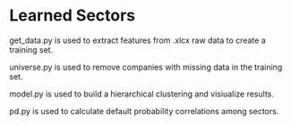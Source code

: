 # Learned Sectors

get_data.py is used to extract features from .xlcx raw data to create a training set.

universe.py is used to remove companies with missing data in the training set.

model.py is used to build a hierarchical clustering and visiualize results.

pd.py is used to calculate default probability correlations among sectors.
